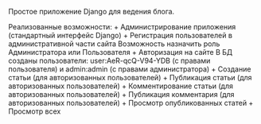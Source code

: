 Простое приложение Django для ведения блога.

Реализованные возможности:
    + Администрирование приложения (стандартный интерфейс Django)
    + Регистрация пользователей в административной части сайта
        Возможность назначить роль Администратора или Пользователя
    + Авторизация на сайте
        В БД созданы пользователи: user:AeR-qcQ-V94-YDB (с правами пользователя) и admin:admin (с правами администратора)
    + Создание статьи (для авторизованных пользователей)
    + Публикация статьи (для авторизованных пользователей)
    + Комментирование статьи (для авторизованных пользователей)
    + Публикация комментария (для авторизованных пользователей)
    + Просмотр опубликованных статей
    + Просмотр всех 

